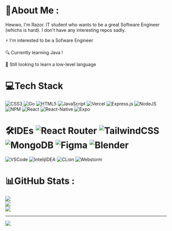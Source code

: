 # 💫About Me :
Hewwo, I'm Razor. IT student who wants to be a great Software Engineer (whichs is hard).
I don't have any interesting repos sadly.

⚡ I'm interested to be a Sofware Engineer

🔍 Currently learning  Java !

👀 Still looking to learn a low-level language

# 💻Tech Stack
![CSS3](https://img.shields.io/badge/css3-%231572B6.svg?style=for-the-badge&logo=css3&logoColor=white) ![Go](https://img.shields.io/badge/go-%2300ADD8.svg?style=for-the-badge&logo=go&logoColor=white) ![HTML5](https://img.shields.io/badge/html5-%23E34F26.svg?style=for-the-badge&logo=html5&logoColor=white) ![JavaScript](https://img.shields.io/badge/javascript-%23323330.svg?style=for-the-badge&logo=javascript&logoColor=%23F7DF1E) ![Vercel](https://img.shields.io/badge/vercel-%23000000.svg?style=for-the-badge&logo=vercel&logoColor=white) ![Express.js](https://img.shields.io/badge/express.js-%23404d59.svg?style=for-the-badge&logo=express&logoColor=%2361DAFB) ![NodeJS](https://img.shields.io/badge/node.js-6DA55F?style=for-the-badge&logo=node.js&logoColor=white) ![NPM](https://img.shields.io/badge/NPM-%23000000.svg?style=for-the-badge&logo=npm&logoColor=white) ![React](https://img.shields.io/badge/react-%2320232a.svg?style=for-the-badge&logo=react&logoColor=%2361DAFB) ![React-Native](https://img.shields.io/badge/React_Native-20232A?style=for-the-badge&logo=react&logoColor=61DAFB) ![Expo](https://img.shields.io/badge/Expo-1B1F23?style=for-the-badge&logo=expo&logoColor=white)
# 🛠️IDEs ![React Router](https://img.shields.io/badge/React_Router-CA4245?style=for-the-badge&logo=react-router&logoColor=white) ![TailwindCSS](https://img.shields.io/badge/tailwindcss-%2338B2AC.svg?style=for-the-badge&logo=tailwind-css&logoColor=white) ![MongoDB](https://img.shields.io/badge/MongoDB-%234ea94b.svg?style=for-the-badge&logo=mongodb&logoColor=white) 	![Figma](https://img.shields.io/badge/figma-%23F24E1E.svg?style=for-the-badge&logo=figma&logoColor=white) ![Blender](https://img.shields.io/badge/blender-%23F5792A.svg?style=for-the-badge&logo=blender&logoColor=white)
![VSCode](https://img.shields.io/badge/VSCode-0078D4?style=for-the-badge&logo=visual%20studio%20code&logoColor=white) ![IntelijIDEA](https://img.shields.io/badge/IntelliJ_IDEA-000000.svg?style=for-the-badge&logo=intellij-idea&logoColor=white) ![CLion](https://img.shields.io/badge/CLion-000000?style=for-the-badge&logo=clion&logoColor=white) ![Webstorm](https://img.shields.io/badge/WebStorm-000000?style=for-the-badge&logo=WebStorm&logoColor=white)
# 📊GitHub Stats :
![](https://github-readme-stats.vercel.app/api?username=razorthewolf&theme=dark&hide_border=false&include_all_commits=true&count_private=false)<br/>
![](https://github-readme-streak-stats.herokuapp.com/?user=razorthewolf&theme=dark&hide_border=false)<br/>
![](https://github-readme-stats.vercel.app/api/top-langs/?username=razorthewolf&theme=dark&hide_border=false&include_all_commits=true&count_private=false&layout=compact)

---
[![](https://visitcount.itsvg.in/api?id=razorthewolf&icon=2&color=2)](https://visitcount.itsvg.in)
